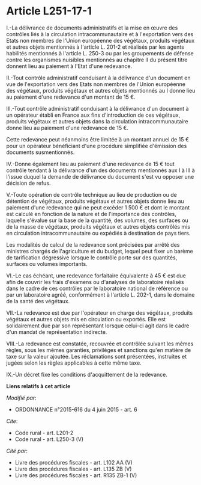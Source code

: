 # Article L251-17-1

I.-La délivrance de documents administratifs et la mise en œuvre des contrôles liés à la circulation intracommunautaire et à
l'exportation vers des Etats non membres de l'Union européenne des végétaux, produits végétaux et autres objets mentionnés à
l'article L. 201-2 et réalisés par les agents habilités mentionnés à l'article L. 250-3 ou par les groupements de défense
contre les organismes nuisibles mentionnés au chapitre II du présent titre donnent lieu au paiement à l'Etat d'une
redevance. 

II.-Tout contrôle administratif conduisant à la délivrance d'un document en vue de l'exportation vers des Etats non membres
de l'Union européenne des végétaux, produits végétaux et autres objets mentionnés au I donne lieu au paiement d'une redevance
d'un montant de 15 €. 

III.-Tout contrôle administratif conduisant à la délivrance d'un document à un opérateur établi en France aux fins
d'introduction de ces végétaux, produits végétaux et autres objets dans la circulation intracommunautaire donne lieu au
paiement d'une redevance de 15 €. 

Cette redevance peut néanmoins être limitée à un montant annuel de 15 € pour un opérateur bénéficiant d'une procédure
simplifiée d'émission des documents susmentionnés. 

IV.-Donne également lieu au paiement d'une redevance de 15 € tout contrôle tendant à la délivrance d'un des documents
mentionnés aux I à III à l'issue duquel la demande de délivrance du document s'est vu opposer une décision de refus. 

V.-Toute opération de contrôle technique au lieu de production ou de détention de végétaux, produits végétaux et autres
objets donne lieu au paiement d'une redevance qui ne peut excéder 1 500 € et dont le montant est calculé en fonction de la
nature et de l'importance des contrôles, laquelle s'évalue sur la base de la quantité, des volumes, des surfaces ou de la
masse de végétaux, produits végétaux et autres objets contrôlés mis en circulation intracommunautaire ou expédiés à
destination de pays tiers. 

Les modalités de calcul de la redevance sont précisées par arrêté des ministres chargés de l'agriculture et du budget, lequel
peut fixer un barème de tarification dégressive lorsque le contrôle porte sur des quantités, surfaces ou volumes importants. 

VI.-Le cas échéant, une redevance forfaitaire équivalente à 45 € est due afin de couvrir les frais d'examens ou d'analyses de
laboratoire réalisés dans le cadre de ces contrôles par le laboratoire national de référence ou par un laboratoire agréé,
conformément à l'article L. 202-1, dans le domaine de la santé des végétaux. 

VII.-La redevance est due par l'opérateur en charge des végétaux, produits végétaux et autres objets mis en circulation ou
exportés. Elle est solidairement due par son représentant lorsque celui-ci agit dans le cadre d'un mandat de représentation
indirecte. 

VIII.-La redevance est constatée, recouvrée et contrôlée suivant les mêmes règles, sous les mêmes garanties, privilèges et
sanctions qu'en matière de taxe sur la valeur ajoutée. Les réclamations sont présentées, instruites et jugées selon les
règles applicables à cette même taxe. 

IX.-Un décret fixe les conditions d'acquittement de la redevance.

**Liens relatifs à cet article**

_Modifié par_:

  - ORDONNANCE n°2015-616 du 4 juin 2015 - art. 6

_Cite_:

  - Code rural - art. L201-2
  - Code rural - art. L250-3 (V)

_Cité par_:

  - Livre des procédures fiscales - art. L102 AA (V)
  - Livre des procédures fiscales - art. L135 ZB (V)
  - Livre des procédures fiscales - art. R135 ZB-1 (V)
